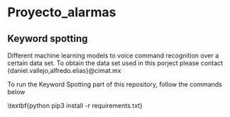 # Proyecto_alarmas

## Keyword spotting 

Different machine learning models to voice command recognition over a certain data set. To obtain the data set used in this porject please contact {daniel.vallejo,alfredo.elias}@cimat.mx 

To run the Keyword Spotting part of this repository, follow the commands below

\textbf{python pip3 install -r requirements.txt}
